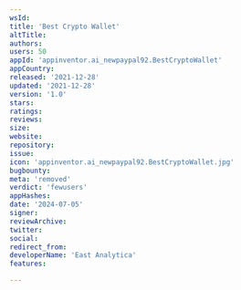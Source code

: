 ```yaml
---
wsId: 
title: 'Best Crypto Wallet'
altTitle: 
authors: 
users: 50
appId: 'appinventor.ai_newpaypal92.BestCryptoWallet'
appCountry: 
released: '2021-12-28'
updated: '2021-12-28'
version: '1.0'
stars: 
ratings: 
reviews: 
size: 
website: 
repository: 
issue: 
icon: 'appinventor.ai_newpaypal92.BestCryptoWallet.jpg'
bugbounty: 
meta: 'removed'
verdict: 'fewusers'
appHashes: 
date: '2024-07-05'
signer: 
reviewArchive: 
twitter: 
social: 
redirect_from: 
developerName: 'East Analytica'
features: 

---
```


  